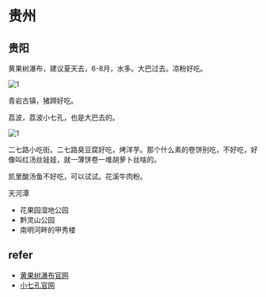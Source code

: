 # 贵州

## 贵阳

黄果树瀑布，建议夏天去，6-8月，水多。大巴过去。凉粉好吃。

![1](/img/trip/hgspb.jpg)

青岩古镇，猪蹄好吃。

荔波，荔波小七孔，也是大巴去的。

![1](/img/trip/xiaoqikong.jpg)

二七路小吃街。二七路臭豆腐好吃，烤洋芋。那个什么素的卷饼别吃，不好吃，好像叫红汤丝娃娃，就一薄饼卷一堆胡萝卜丝啥的。

凯里酸汤鱼不好吃，可以试试。花溪牛肉粉。

天河潭

- 花果园湿地公园
- 黔灵山公园
- 南明河畔的甲秀楼

## refer

- [黄果树瀑布官网](https://www.hgscn.com)
- [小七孔官网](http://www.liboxiaoqikong.com)
